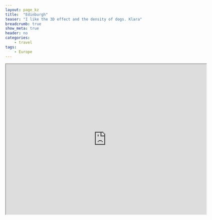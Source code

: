 ```yaml
---
layout: page_kz
title:  "Edinburgh"
teaser: "I like the 3D effect and the density of dogs. Klara"
breadcrumb: true
show_meta: true
header: no
categories:
    - travel
tags:
    - Europe
---
```


<iframe src="https://www.google.com/maps/d/embed?mid=1nrqle7qmsf-ViShZiH-5UOdDUp5Y-PJr" width="640" height="480"></iframe>

